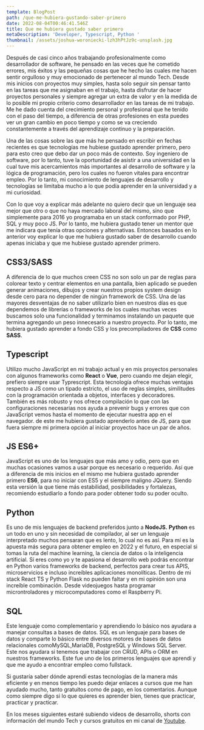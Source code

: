 ```yaml
---
template: BlogPost
path: /que-me-hubiera-gustando-saber-primero
date: 2022-08-04T00:46:41.546Z
title: Que me hubiera gustado saber primero
metaDescription: 'Developer, Typescript, Python '
thumbnail: /assets/joshua-woroniecki-lzh3hPtJz9c-unsplash.jpg
---
```

Después de casi cinco años trabajando profesionalmente como desarrollador de software, he pensado en las veces que he cometido errores, mis éxitos y las pequeñas cosas que he hecho las cuales me hacen sentir orgulloso y muy emocionado de pertenecer al mundo Tech. Desde mis inicios con proyectos muy simples, hasta solo seguir sin pensar tanto en las tareas que me asignaban en el trabajo, hasta disfrutar de hacer proyectos personales y siempre agregar un extra de valor y en la medida de lo posible mi propio criterio como desarrollador en las tareas de mi trabajo. Me he dado cuenta del crecimiento personal y profesional que he tenido con el paso del tiempo, a diferencia de otras profesiones en esta puedes ver un gran cambio en poco tiempo y como se va creciendo constantemente a través del aprendizaje continuo y la preparación.

Una de las cosas sobre las que más he pensado en escribir en fechas recientes es que tecnologías me hubiese gustado aprender primero, pero para esto creo que debo dar un poco más de contexto. Soy ingeniero de software, por lo tanto, tuve la oportunidad de asistir a una universidad en la cual tuve mis acercamientos más importantes al desarrollo de software y la lógica de programación, pero los cuales no fueron vitales para encontrar empleo. Por lo tanto, mi conocimiento de lenguajes de desarrollo y tecnologías se limitaba mucho a lo que podía aprender en la universidad y a mi curiosidad. 

Con lo que voy a explicar más adelante no quiero decir que un lenguaje sea mejor que otro o que no haya mercado laboral del mismo, sino que simplemente para 2016 yo programaba en un stack conformado por PHP, SQL y muy poco JS. Por lo tanto, me hubiera gustado tener un mentor que me indicara que tenía otras opciones y alternativas. Entonces basados en lo anterior voy explicar lo que me hubiera gustado saber de desarrollo cuando apenas iniciaba y que me hubiese gustado aprender primero.

## CSS3/SASS

A diferencia de lo que muchos creen CSS no son solo un par de reglas para colorear texto y centrar elementos en una pantalla, bien aplicado se pueden generar animaciones, dibujos y crear nuestros propios system  design desde cero para no depender de ningún framework de CSS. Una de las mayores desventajas de no saber utilizarlo bien en nuestros días es que dependemos de librerías o frameworks de los cuales muchas veces buscamos solo una funcionalidad y terminamos instalando un paquete que termina agregando un peso innecesario a nuestro proyecto. Por lo tanto, me hubiera gustado aprender a fondo CSS y los precompiladores de **CSS** como **SASS**.

## Typescript

Utilizo mucho JavaScript en mi trabajo actual y en mis proyectos personales con algunos frameworks como **React** o **Vue**, pero cuando me dejan elegir, prefiero siempre usar Typrescript. Esta tecnología ofrece muchas ventajas respecto a JS como un tipado estricto, el uso de reglas simples, similitudes con la programación orientada a objetos, interfaces y decoradores. También es más robusto y nos ofrece compilación lo que con las configuraciones necesarias nos ayuda a prevenir bugs y errores que con JavaScript vemos hasta el momento de ejecutar nuestra app en el navegador. de este me hubiera gustado aprenderlo antes de JS, para que fuera siempre mi primera opción al iniciar proyectos hace un par de años.

## JS ES6+

JavaScript es uno de los lenguajes que más amo y odio, pero que en muchas ocasiones vamos a usar porque es necesario o requerido. Así que a diferencia de mis inicios en el mismo me hubiera gustado aprender primero **ES6**, para no iniciar con ES5 y el siempre maligno JQuery. Siendo esta versión la que tiene más estabilidad, posibilidades y fortalezas, recomiendo estudiarlo a fondo para poder obtener todo su poder oculto.

## Python

Es uno de mis lenguajes de backend preferidos junto a **NodeJS.** **Python** es un todo en uno y sin necesidad de compilador, al ser un lenguaje interpretado muchos pensaran que es lento, lo cual no es así. Para mí es la apuesta más segura para obtener empleo en 2022 y el futuro, en especial si tomas la ruta del machine learning, la ciencia de datos o la inteligencia artificial. Sí eres como yo y te apasiona el desarrollo web podrás encontrar en Python varios frameworks de backend, perfectos para crear tus APIS, microservicios e incluso increíbles aplicaciones monolíticas. Dentro de mi stack  React TS y Python Flask no pueden faltar y en mi opinión son una increíble combinación. Desde videojuegos hasta programar microntroladores y microcomputadores como el Raspberry Pi.

## **SQL**

Este lenguaje como complementario y aprendiendo lo básico nos ayudara a manejar consultas a bases de datos. SQL es un lenguaje para bases de datos y comparte lo básico entre diversos motores de bases de datos relacionales comoMySQL,MariaDB, PostgreSQL y Windows SQL Server. Este nos ayudara si tenemos que trabajar con CRUD, APIs o ORM en nuestros frameworks. Este fue uno de los primeros lenguajes que aprendí y que me ayudo a encontrar empleo como fullstack.

Si gustaría saber dónde aprendí estas tecnologías de la manera más eficiente y en menos tiempo les puedo dejar enlaces a cursos que me han ayudado mucho, tanto gratuitos como de pago, en los comentarios. Aunque como siempre digo si lo que quieres es aprender bien, tienes que practicar, practicar y practicar.

En los meses siguientes estaré subiendo videos de desarrollo, shorts con información del mundo Tech y cursos gratuitos en mi canal de [Youtube](https://www.youtube.com/channel/UCRrq6jmuCsdp-ANzpkvYLUQ).
